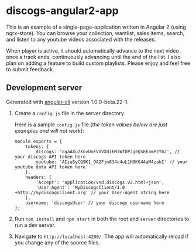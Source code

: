 # discogs-angular2-app

This is an example of a single-page-application written in Angular 2 (using ngrx-store).  You can browse your collection, wantlist, sales items, search, and listen to any youtube videos associated with the releases.

When player is active, it should automatically advance to the next video once a track ends, continuously advancing until the end of the list.  I also plan on adding a feature to build custom playlists.  Please enjoy and feel free to submit feedback.


## Development server

Generated with [angular-cli](https://github.com/angular/angular-cli) version 1.0.0-beta.22-1.


1. Create a `config.js` file in the server directory.

   Here is a sample `config.js` file (*the token values below are just examples and will not work*):
   
   ```
   module.exports = {
       tokens: {
           discogs: 'oqaAXuZXnvUvEVGVXdiEMiWfDPJgeQsEEamPzYbJ', // your discogs API token here
           youtube: 'AIzaSyCQ9K1_OA2Fjm834u4uL1H9KG44aM4zabI' // your youtube data API token here
       },
       headers: {
           'Accept': 'application/vnd.discogs.v2.html+json',
           'User-Agent': 'MyDiscogsClient/1.0 +http://mydiscogsclient.org' // your User-Agent string here
       },
       username: 'discogsUser' // your discogs username here
   };
   ```
2. Run `npm install` and `npm start` in both the root and `server` directories to run a dev server.
3. Navigate to `http://localhost:4200/`. The app will automatically reload if you change any of the source files.

